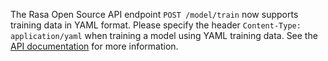 The Rasa Open Source API endpoint `POST /model/train` now supports training data in YAML
format. Please specify the header `Content-Type: application/yaml` when
training a model using YAML training data. 
See the [API documentation](/pages/http-api) for more information.
